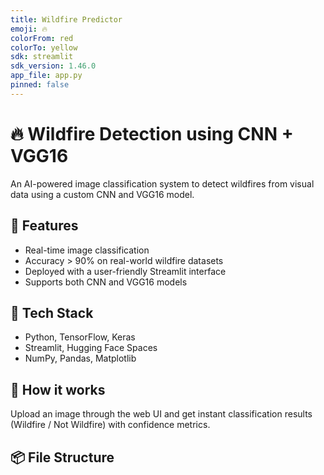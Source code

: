 ```yaml
---
title: Wildfire Predictor
emoji: 🔥
colorFrom: red
colorTo: yellow
sdk: streamlit
sdk_version: 1.46.0
app_file: app.py
pinned: false
---
```


# 🔥 Wildfire Detection using CNN + VGG16

An AI-powered image classification system to detect wildfires from visual data using a custom CNN and VGG16 model.

## 🚀 Features
- Real-time image classification
- Accuracy > 90% on real-world wildfire datasets
- Deployed with a user-friendly Streamlit interface
- Supports both CNN and VGG16 models

## 📁 Tech Stack
- Python, TensorFlow, Keras
- Streamlit, Hugging Face Spaces
- NumPy, Pandas, Matplotlib

## 🧠 How it works
Upload an image through the web UI and get instant classification results (Wildfire / Not Wildfire) with confidence metrics.

## 📦 File Structure